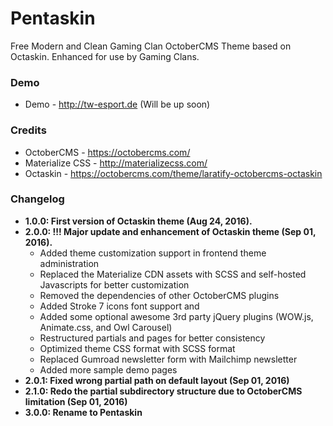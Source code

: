 # Pentaskin
Free Modern and Clean Gaming Clan OctoberCMS Theme based on Octaskin. Enhanced for use by Gaming Clans.

### Demo
- Demo - http://tw-esport.de (Will be up soon)

### Credits
- OctoberCMS - https://octobercms.com/
- Materialize CSS - http://materializecss.com/
- Octaskin - https://octobercms.com/theme/laratify-octobercms-octaskin

### Changelog
- **1.0.0: First version of Octaskin theme (Aug 24, 2016).**
- **2.0.0: !!! Major update and enhancement of Octaskin theme (Sep 01, 2016).**
  - Added theme customization support in frontend theme administration
  - Replaced the Materialize CDN assets with SCSS and self-hosted Javascripts for better customization
  - Removed the dependencies of other OctoberCMS plugins
  - Added Stroke 7 icons font support and
  - Added some optional awesome 3rd party jQuery plugins (WOW.js, Animate.css, and Owl Carousel)
  - Restructured partials and pages for better consistency
  - Optimized theme CSS format with SCSS format
  - Replaced Gumroad newsletter form with Mailchimp newsletter
  - Added more sample demo pages
- **2.0.1: Fixed wrong partial path on default layout (Sep 01, 2016)**
- **2.1.0: Redo the partial subdirectory structure due to OctoberCMS limitation (Sep 01, 2016)**
- **3.0.0: Rename to Pentaskin**
